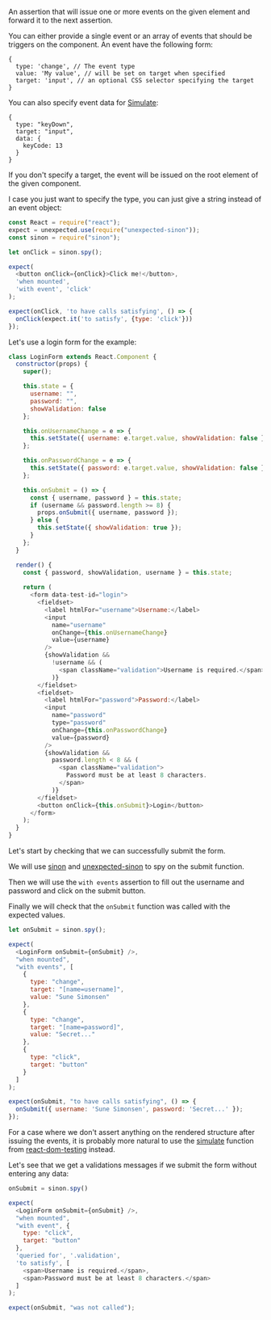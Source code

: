 An assertion that will issue one or more events on the given element and forward
it to the next assertion.

You can either provide a single event or an array of events that should be
triggers on the component. An event have the following form:

```js#evaluate:false
{
  type: 'change', // The event type
  value: 'My value', // will be set on target when specified
  target: 'input', // an optional CSS selector specifying the target
}
```

You can also specify event data for
[Simulate](https://reactjs.org/docs/test-utils.html#simulate):

```js#evaluate:false
{
  type: "keyDown",
  target: "input",
  data: {
    keyCode: 13
  }
}
```

If you don't specify a target, the event will be issued on the root element of
the given component.

I case you just want to specify the type, you can just give a string instead of
an event object:

```js
const React = require("react");
expect = unexpected.use(require("unexpected-sinon"));
const sinon = require("sinon");

let onClick = sinon.spy();

expect(
  <button onClick={onClick}>Click me!</button>,
  'when mounted',
  'with event', 'click'
);

expect(onClick, 'to have calls satisfying', () => {
  onClick(expect.it('to satisfy', {type: 'click'}))
});
```

Let's use a login form for the example:

```js
class LoginForm extends React.Component {
  constructor(props) {
    super();

    this.state = {
      username: "",
      password: "",
      showValidation: false
    };

    this.onUsernameChange = e => {
      this.setState({ username: e.target.value, showValidation: false });
    };

    this.onPasswordChange = e => {
      this.setState({ password: e.target.value, showValidation: false });
    };

    this.onSubmit = () => {
      const { username, password } = this.state;
      if (username && password.length >= 8) {
        props.onSubmit({ username, password });
      } else {
        this.setState({ showValidation: true });
      }
    };
  }

  render() {
    const { password, showValidation, username } = this.state;
    
    return (
      <form data-test-id="login">
        <fieldset>
          <label htmlFor="username">Username:</label>
          <input
            name="username"
            onChange={this.onUsernameChange}
            value={username}
          />
          {showValidation &&
            !username && (
              <span className="validation">Username is required.</span>
            )}
        </fieldset>
        <fieldset>
          <label htmlFor="password">Password:</label>
          <input
            name="password"
            type="password"
            onChange={this.onPasswordChange}
            value={password}
          />
          {showValidation &&
            password.length < 8 && (
              <span className="validation">
                Password must be at least 8 characters.
              </span>
            )}
        </fieldset>
        <button onClick={this.onSubmit}>Login</button>
      </form>
    );
  }
}
```

Let's start by checking that we can successfully submit the form.

We will use [sinon](https://sinonjs.org/) and
[unexpected-sinon](http://unexpected.js.org/unexpected-sinon/) to spy on the
submit function.

Then we will use the `with events` assertion to fill out the username and
password and click on the submit button.

Finally we will check that the `onSubmit` function was called with the expected values.

```js
let onSubmit = sinon.spy();

expect(
  <LoginForm onSubmit={onSubmit} />,
  "when mounted",
  "with events", [
    {
      type: "change",
      target: "[name=username]",
      value: "Sune Simonsen"
    },
    {
      type: "change",
      target: "[name=password]",
      value: "Secret..."
    },
    {
      type: "click",
      target: "button"
    }
  ]
);

expect(onSubmit, "to have calls satisfying", () => {
  onSubmit({ username: 'Sune Simonsen', password: 'Secret...' });
});
```

For a case where we don't assert anything on the rendered structure after issuing the events, it is probably more natural to use the [simulate](https://github.com/sunesimonsen/react-dom-testing#simulate) function from [react-dom-testing](https://github.com/sunesimonsen/react-dom-testing) instead.

Let's see that we get a validations messages if we submit the form without
entering any data:

```js
onSubmit = sinon.spy()

expect(
  <LoginForm onSubmit={onSubmit} />,
  "when mounted",
  "with event", {
    type: "click",
    target: "button"
  },
  'queried for', '.validation',
  'to satisfy', [
    <span>Username is required.</span>,
    <span>Password must be at least 8 characters.</span>
  ]
);

expect(onSubmit, "was not called");
```
